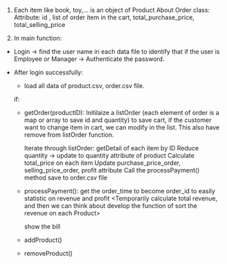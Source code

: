 1. Each item like book, toy,... is an object of Product
About Order class: Attribute: id <is the time that the Payment process is successfully>, list of order item in the cart, total_purchase_price, total_selling_price

2. In main function:
- Login -> find the user name in each data file to identify that if the user is Employee or Manager -> Authenticate the password.

- After login successfully:
    + load all data of product.csv, order.csv file.
    
    if: 
    + getOrder(productID):
        Initilaize a listOrder (each element of order is a map or array to save id and quantity) to save cart, if the customer want to change item in cart, we can modify in the list. This also have remove from listOrder function.        
        
        Iterate through listOrder:  <Polymorphism>
            getDetail of each item by ID 
            Reduce quantity -> update to quantity attribute of product 
            Calculate total_price on each item 
        Update purchase_price_order, selling_price_order, profit attribute
        Call the processPayment() method
        save to order.csv file 
        
    + processPayment():
        get the order_time to become order_id to easily statistic on revenue and profit
        <Temporarily calculate total revenue, and then we can think about develop the function of sort the revenue on each Product>
        
        show the bill
    + addProduct()
    + removeProduct()
    

